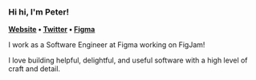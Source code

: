 ### Hi hi, I'm Peter!
<p> 
  <b>
  <a href="https://peterdpong.me">Website</a> •
  <a href="https://twitter.com/peterdpong">Twitter</a> •
  <a href="https://figma.com/@petah">Figma</a> 
  </b>
</p>

I work as a Software Engineer at Figma working on FigJam! 

I love building helpful, delightful, and useful software with a high level of craft and detail.
